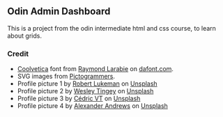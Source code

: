 ## Odin Admin Dashboard

This is a project from the odin intermediate html and css course, to learn about grids.

### Credit
- [Coolvetica](https://www.dafont.com/coolvetica.font) font from [Raymond Larabie](https://www.dafont.com/profile.php?user=137418) on [dafont.com](https://www.dafont.com/).
- SVG images from [Pictogrammers](https://pictogrammers.com/library/mdi/).
- Profile picture 1 by [Robert Lukeman](https://unsplash.com/@robertlukeman?utm_source=unsplash&utm_medium=referral&utm_content=creditCopyText) on [Unsplash](https://unsplash.com/photos/waterfalls-under-cloudy-sky-PH0HYjsf2n8?utm_source=unsplash&utm_medium=referral&utm_content=creditCopyText)
- Profile picture 2 by [Wesley Tingey](https://unsplash.com/@wesleyphotography?utm_source=unsplash&utm_medium=referral&utm_content=creditCopyText) on [Unsplash](https://unsplash.com/photos/landscape-photography-of-mountain-o_XQYebf0J4?utm_source=unsplash&utm_medium=referral&utm_content=creditCopyText)
- Profile picture 3 by [Cédric VT](https://unsplash.com/@cedric_photography?utm_source=unsplash&utm_medium=referral&utm_content=creditCopyText) on [Unsplash](https://unsplash.com/photos/silver-tabby-cat-IuJc2qh2TcA?utm_source=unsplash&utm_medium=referral&utm_content=creditCopyText)
- Profile picture 4 by [Alexander Andrews](https://unsplash.com/@alex_andrews?utm_source=unsplash&utm_medium=referral&utm_content=creditCopyText) on [Unsplash](https://unsplash.com/photos/birds-flying-above-white-and-gray-house-during-daytime-Dr6VBM0KNsw?utm_source=unsplash&utm_medium=referral&utm_content=creditCopyText)
      
      
      
      
